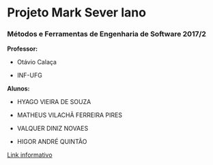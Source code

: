 # Projeto Mark Sever Iano

### Métodos e Ferramentas de Engenharia de Software 2017/2

**Professor:**
- Otávio Calaça

- INF-UFG


**Alunos:**
- HYAGO VIEIRA DE SOUZA

- MATHEUS VILACHÃ FERREIRA PIRES

- VALQUER DINIZ NOVAES

- HIGOR ANDRÉ QUINTÃO

[Link informativo](https://docs.google.com/document/d/1NbplWXYKoasIweWbF2568w8nmZQFdE6DY5PXZ5G0tjE/edit?usp=sharing)
